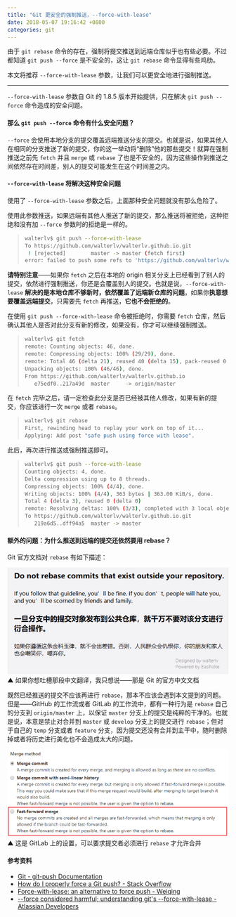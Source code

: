 ```yaml
---
title: "Git 更安全的强制推送，--force-with-lease"
date: 2018-05-07 19:16:42 +0800
categories: git
---
```


由于 `git rebase` 命令的存在，强制将提交推送到远端仓库似乎也有些必要。不过都知道 `git push --force` 是不安全的，这让 `git rebase` 命令显得有些鸡肋。

本文将推荐 `--force-with-lease` 参数，让我们可以更安全地进行强制推送。

---

`--force-with-lease` 参数自 Git 的 1.8.5 版本开始提供，只在解决 `git push --force` 命令造成的安全问题。

#### 那么 `git push --force` 命令有什么安全问题？

`--force` 会使用本地分支的提交覆盖远端推送分支的提交。也就是说，如果其他人在相同的分支推送了新的提交，你的这一举动将“删除”他的那些提交！就算在强制推送之前先 `fetch` 并且 `merge` 或 `rebase` 了也是不安全的，因为这些操作到推送之间依然存在时间差，别人的提交可能发生在这个时间差之内。

#### `--force-with-lease` 将解决这种安全问题

使用了 `--force-with-lease` 参数之后，上面那种安全问题就没有那么危险了。

使用此参数推送，如果远端有其他人推送了新的提交，那么推送将被拒绝，这种拒绝和没有加 `--force` 参数时的拒绝是一样的。

> ```bash
> walterlv$ git push --force-with-lease
> To https://github.com/walterlv/walterlv.github.io.git
>  ! [rejected]        master -> master (fetch first)
> error: failed to push some refs to 'https://github.com/walterlv/walterlv.github.io.git'
> ```

**请特别注意**——如果你 `fetch` 之后在本地的 origin 相关分支上已经看到了别人的提交，依然进行强制推送，你还是会覆盖别人的提交。也就是说，`--force-with-lease` **解决的是本地仓库不够新时，依然覆盖了远端新仓库的问题**，如果你**执意想要覆盖远端提交**，只需要先 `fetch` 再推送，**它也不会拒绝的**。

在使用 `git push --force-with-lease` 命令被拒绝时，你需要 `fetch` 仓库，然后确认其他人是否对此分支有新的修改，如果没有，你才可以继续强制推送。

> ```bash
> walterlv$ git fetch
> remote: Counting objects: 46, done.
> remote: Compressing objects: 100% (29/29), done.
> remote: Total 46 (delta 21), reused 40 (delta 15), pack-reused 0
> Unpacking objects: 100% (46/46), done.
> From https://github.com/walterlv/walterlv.github.io
>    e75edf0..217a49d  master     -> origin/master
> ```

在 `fetch` 完毕之后，请一定检查此分支是否已经被其他人修改，如果有新的提交，你应该进行一次 `merge` 或者 `rebase`。

> ```bash
> walterlv$ git rebase
> First, rewinding head to replay your work on top of it...
> Applying: Add post "safe push using force with lease".
> ```

此后，再次进行推送或强制推送即可。

> ```bash
> walterlv$ git push --force-with-lease
> Counting objects: 4, done.
> Delta compression using up to 8 threads.
> Compressing objects: 100% (4/4), done.
> Writing objects: 100% (4/4), 363 bytes | 363.00 KiB/s, done.
> Total 4 (delta 3), reused 0 (delta 0)
> remote: Resolving deltas: 100% (3/3), completed with 3 local objects.
> To https://github.com/walterlv/walterlv.github.io.git
>    219a6d5..dff94a5  master -> master
> ```

#### 额外的问题：为什么推送到远端的提交还依然要用 rebase？

Git 官方文档对 `rebase` 有如下描述：

![Git 官方对 rebase 的描述](/static/posts/2018-05-07-18-58-13.png)  
▲ 如果你想吐槽那段中文翻译，我只想说——那是 Git 的官方中文文档

既然已经推送的提交不应该再进行 `rebase`，那本不应该会遇到本文提到的问题。但是——GitHub 的工作流或者 GitLab 的工作流中，都有一种行为是 `rebase` 自己的分支到 `origin/master` 上，以保证 `master` 分支上的提交是纯粹的干净的。也就是说，本意是禁止对合并到 `master` 或 `develop` 分支上的提交进行 `rebase`；但对于自己的 `temp` 分支或者 `feature` 分支，因为提交还没有合并到主干中，随时删除掉或者将历史进行美化也不会造成太大的问题。

![GitLab 那种要求进行 rebase 的设置](/static/posts/2018-05-07-19-13-29.png)  
▲ 这是 GitLab 上的设置，可以要求提交者必须进行 `rebase` 才允许合并

#### 参考资料

- [Git - git-push Documentation](https://git-scm.com/docs/git-push)
- [How do I properly force a Git push? - Stack Overflow](https://stackoverflow.com/questions/5509543/how-do-i-properly-force-a-git-push)
- [Force-with-lease: an alternative to force push - Weiqing](http://weiqingtoh.github.io/force-with-lease/)
- [--force considered harmful; understanding git's --force-with-lease - Atlassian Developers](https://developer.atlassian.com/blog/2015/04/force-with-lease/)
